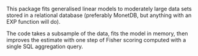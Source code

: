 This package fits generalised linear models to moderately large data sets stored in a relational database (preferably 
MonetDB, but anything with an EXP function will do). 

The code takes a subsample of the data, fits the model in memory, then improves the estimate with one step of Fisher scoring computed with a single SQL aggregation query.

